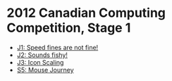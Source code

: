 # 2012 Canadian Computing Competition, Stage 1

* [J1: Speed fines are not fine!][]
* [J2: Sounds fishy!][]
* [J3: Icon Scaling][]
* [S5: Mouse Journey][]

[J1: Speed fines are not fine!]: http://wcipeg.com/problems/desc/ccc12j1
[J2: Sounds fishy!]:             http://wcipeg.com/problems/desc/ccc12j2
[J3: Icon Scaling]:              http://wcipeg.com/problems/desc/ccc12j3
[S5: Mouse Journey]:             http://wcipeg.com/problems/desc/ccc12s5

